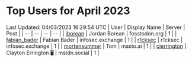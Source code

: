 # Top Users for April 2023
Last Updated: 04/03/2023 16:29:54 UTC
| User | Display Name | Server | Post |
| -- | -- | -- | -- |
| [jborean](https://fosstodon.org/@jborean) | Jordan Borean | fosstodon.org | 1 |
| [fabian_bader](https://infosec.exchange/@fabian_bader) | Fabian Bader | infosec.exchange | 1 |
| [r1cksec](https://infosec.exchange/@r1cksec) | r1cksec | infosec.exchange | 1 |
| [mortensummer](https://masto.ai/@mortensummer) | Tom | masto.ai | 1 |
| [cjerrington](https://mstdn.social/@cjerrington) | Clayton Errington 🖥️ | mstdn.social | 1 |

